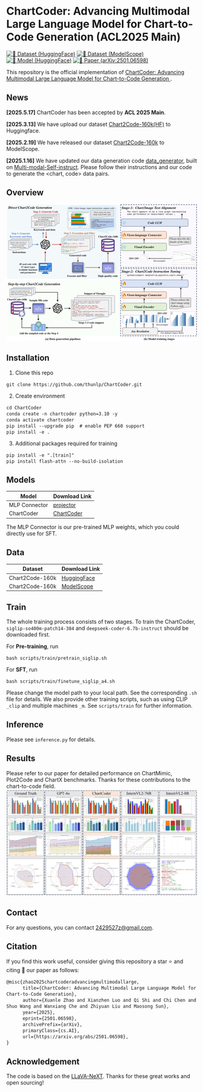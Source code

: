 # ChartCoder: Advancing Multimodal Large Language Model for Chart-to-Code Generation (ACL2025 Main)

[![🤗 Dataset (HuggingFace)](https://img.shields.io/badge/Dataset-HuggingFace-FFD21E.svg?logo=huggingface&logoColor=yellow)](https://huggingface.co/datasets/xxxllz/Chart2Code-160k)  [![🤖 Dataset (ModelScope)](https://img.shields.io/badge/Dataset-ModelScope-00A0E9.svg)](https://modelscope.cn/datasets/Noct25/Chart2Code-160k)  [![🤗 Model (HuggingFace)](https://img.shields.io/badge/Model-HuggingFace-FFD21E.svg?logo=huggingface&logoColor=yellow)](https://huggingface.co/xxxllz/ChartCoder) [![📑 Paper (arXiv:2501.06598)](https://img.shields.io/badge/arXiv-2501.06598-b31b1b.svg?logo=arXiv)](https://arxiv.org/abs/2501.06598)

This repository is the official implementation of [ChartCoder: Advancing Multimodal Large Language Model for Chart-to-Code Generation
](https://arxiv.org/abs/2501.06598). 

## News

**[2025.5.17]** ChartCoder has been accepted by **ACL 2025 Main**.

**[2025.3.13]** We have upload our dataset [Chart2Code-160k(HF)](https://huggingface.co/datasets/xxxllz/Chart2Code-160k) to Huggingface.

**[2025.2.19]** We have released our dataset [Chart2Code-160k](https://modelscope.cn/datasets/Noct25/Chart2Code-160k) to ModelScope.

**[2025.1.16]** We have updated our data generation code [data_generator](https://github.com/thunlp/ChartCoder/tree/main/data_generator), built on [Multi-modal-Self-instruct](https://github.com/zwq2018/Multi-modal-Self-instruct). Please follow their instructions and our code to generate the <chart, code> data pairs.

## Overview

![main](fig/main.png)

## Installation
1. Clone this repo
```
git clone https://github.com/thunlp/ChartCoder.git
```
2.  Create environment
```
cd ChartCoder
conda create -n chartcoder python=3.10 -y
conda activate chartcoder
pip install --upgrade pip  # enable PEP 660 support
pip install -e .
```
3. Additional packages required for training
```
pip install -e ".[train]"
pip install flash-attn --no-build-isolation
```

## Models
|  Model   | Download Link  |
|  ----  | ----  |
| MLP Connector |  [projector](https://drive.google.com/file/d/1S_LwG65TIz_miW39rFPhuEAb5ClgopYi/view?usp=drive_link)  |
| ChartCoder  |  [ChartCoder](https://huggingface.co/xxxllz/ChartCoder)  |

The MLP Connector is our pre-trained MLP weights, which you could directly use for SFT.

## Data
|  Dataset  | Download Link  |
|  ----  | ----  |
|Chart2Code-160k  | [HuggingFace](https://huggingface.co/datasets/xxxllz/Chart2Code-160k) |
|Chart2Code-160k  | [ModelScope](https://modelscope.cn/datasets/Noct25/Chart2Code-160k)|

## Train
The whole training process consists of two stages. To train the ChartCoder, ```siglip-so400m-patch14-384``` and ```deepseek-coder-6.7b-instruct``` should be downloaded first.

For **Pre-training**, run
```
bash scripts/train/pretrain_siglip.sh
```
For **SFT**, run 
```
bash scripts/train/finetune_siglip_a4.sh
```
Please change the model path to your local path. See the corresponding ```.sh ``` file for details. 
We also provide other training scripts, such as using CLIP ```_clip``` and multiple machines ```_m```. See ``` scripts/train ``` for further information.

## Inference
Please see ```inference.py``` for details.

## Results
Please refer to our paper for detailed performance on ChartMimic, Plot2Code and ChartX benchmarks. Thanks for these contributions to the chart-to-code field.
![results](fig/results.png)

## Contact

For any questions, you can contact [2429527z@gmail.com](mailto:2429527z@gmail.com).


## Citation
If you find this work useful, consider giving this repository a star ⭐️ and citing 📝 our paper as follows:
```
@misc{zhao2025chartcoderadvancingmultimodallarge,
      title={ChartCoder: Advancing Multimodal Large Language Model for Chart-to-Code Generation}, 
      author={Xuanle Zhao and Xianzhen Luo and Qi Shi and Chi Chen and Shuo Wang and Wanxiang Che and Zhiyuan Liu and Maosong Sun},
      year={2025},
      eprint={2501.06598},
      archivePrefix={arXiv},
      primaryClass={cs.AI},
      url={https://arxiv.org/abs/2501.06598}, 
}
```

## Acknowledgement
The code is based on the [LLaVA-NeXT](https://github.com/SamuelSchmidgall/AgentLaboratory). Thanks for these great works and open sourcing!
